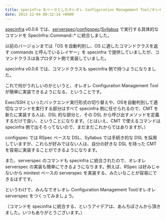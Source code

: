 ```yaml
---
title: specinfra をベースとしたオレオレ Configuration Management Tool/オレオレ serverspec 構想
date: 2013-12-04 00:32:14 +0900
---
```


[specinfra](http://mizzy.org/blog/2013/11/30/1/) v0.0.6 では、[serverspec](https://github.com/serverspec/serverspec)/[configspec](https://github.com/serverspec/configspec)/[Syllabus](https://github.com/serverspec/syllabus) で実行する具体的なコマンドを SpecInfra::Command::* に統合しました。

以前のバージョンまでは「OS を自動判別し、OS に適したコマンドクラスを返す commands と呼んでいるレイヤー」を specinfra で提供していましたが、コマンドクラスは各プロダクト側で実装していました。

specinfra v0.0.6 では、コマンドクラスも specinfra 側で持つようになりました。

これで何がうれしいのかというと、オレオレ Configuration Management Tool が簡単に実装できるようになる、ということです。

Exec/SSH といったバックエンド実行形式の切り替えや、OSを自動判別して適切なコマンドを実行する部分はすべて specinfra 側に任せられるので、CMT を新たに実装する人は、DSL 的な部分と、その DSL から呼び出すメソッドを定義するだけで良い、ということになります。（とはいえ、CMT で使えるコマンドは specinfra 側で出そろってないので、まだまだこれからではありますが。）

configspec では RSpec ベースな DSL、Syllabus では手続き的な DSL を採用していますが、これらが好みではない人は、自分の好きな DSL を持った CMT を容易に実装することができるようになります。

また、serverspec のコマンドも specinfra に統合されたので、オレオレ serverspec の実装も簡単にできるようになります。例えば、RSpec は好みじゃないから minitest ベースの serverspec を実装する、みたいなことが容易にできるはずです。

というわけで、みんなでオレオレ Configuration Management Tool/オレオレ serverspec をつくってみましょう。

（コマンドを specinfra に統合する、というアイデアは、あんちぽさんから頂きました。いつもありがとうございます。）
